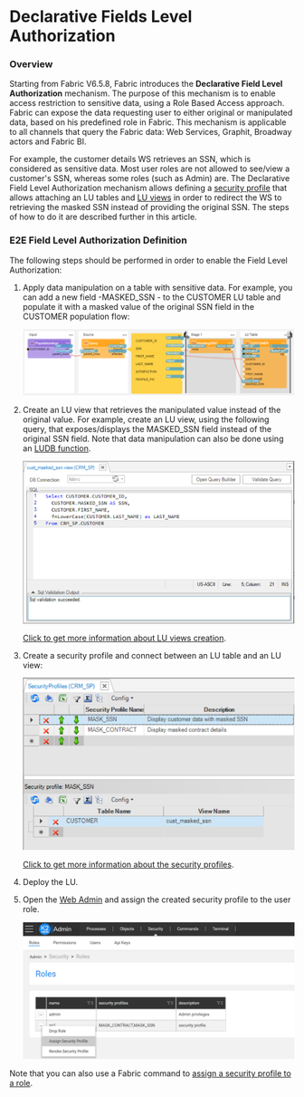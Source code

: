 # Declarative Fields Level Authorization

### Overview

Starting from Fabric V6.5.8, Fabric introduces the **Declarative Field Level Authorization** mechanism. The purpose of this mechanism is to enable access restriction to sensitive data, using a Role Based Access approach. Fabric can expose the data requesting user to either original or manipulated data, based on his predefined role in Fabric. This mechanism is applicable to all channels that query the Fabric data: Web Services, Graphit, Broadway actors and Fabric BI.

For example, the customer details WS retrieves an SSN, which is considered as sensitive data. Most user roles are not allowed to see/view a customer's SSN, whereas some roles (such as Admin) are. The Declarative Field Level Authorization mechanism allows defining a [security profile](05_security_profiles.md) that allows attaching an LU tables and [LU views](/articles/06_LU_tables/06_LU_views.md) in order to redirect the WS to retrieving the masked SSN instead of providing the original SSN. The steps of how to do it are described further in this article.

### E2E Field Level Authorization Definition

The following steps should be performed in order to enable the Field Level Authorization:

1. Apply data manipulation on a table with sensitive data. For example, you can add a new field -MASKED_SSN - to the CUSTOMER LU table and populate it with a masked value of the original SSN field in the CUSTOMER population flow:

   ![](images/masking_example_1.PNG)

2. Create an LU view that retrieves the manipulated value instead of the original value. For example, create an LU view, using the following query, that exposes/displays the MASKED_SSN field instead of the original SSN field. Note that data manipulation can also be done using an [LUDB function](/articles/07_table_population/11_3_creating_an_LUDB_function.md).

   <img src="../06_LU_tables/images/lu_views_1.PNG" style="zoom:80%;" />

   [Click to get more information about LU views creation](/articles/06_LU_tables/06_LU_views.md).

3. Create a security profile and connect between an LU table and an LU view:

   <img src="images/security_profile_1.PNG" style="zoom:80%;" />

   [Click to get more information about the security profiles](05_security_profiles.md). 

4. Deploy the LU.

5. Open the [Web Admin](/articles/30_web_framework/03_web_admin_application.md) and assign the created security profile to the user role.

   ![](images/assign_security_profile_1.PNG)

Note that you can also use a Fabric command to [assign a security profile to a role](/articles/17_fabric_credentials/02_fabric_credentials_commands.md#assign-security_profile-security_profile-to-role-role).



